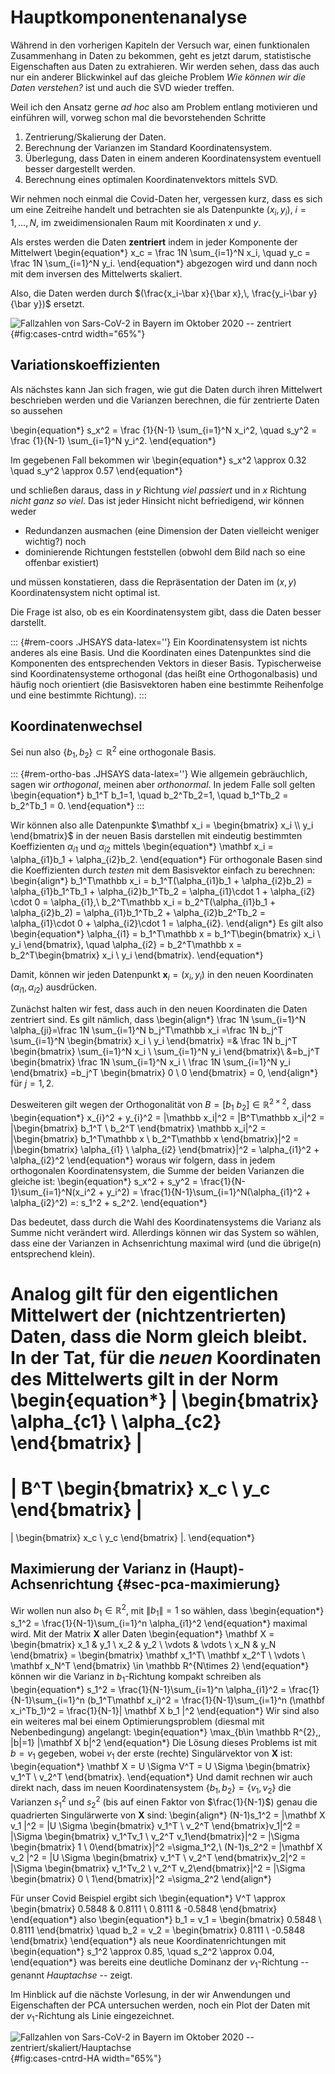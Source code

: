 # Hauptkomponentenanalyse

W&auml;hrend in den vorherigen Kapiteln der Versuch war, einen funktionalen Zusammenhang in Daten zu bekommen, geht es jetzt darum, statistische Eigenschaften aus Daten zu extrahieren. Wir werden sehen, dass das auch nur ein anderer Blickwinkel auf das gleiche Problem *Wie k&ouml;nnen wir die Daten verstehen?* ist und auch die SVD wieder treffen.

Weil ich den Ansatz gerne *ad hoc* also am Problem entlang motivieren und einf&uuml;hren will, vorweg schon mal die bevorstehenden Schritte

1. Zentrierung/Skalierung der Daten.
2. Berechnung der Varianzen im Standard Koordinatensystem.
3. &Uuml;berlegung, dass Daten in einem anderen Koordinatensystem eventuell besser dargestellt werden.
4. Berechnung eines optimalen Koordinatenvektors mittels SVD.

Wir nehmen noch einmal die Covid-Daten her, vergessen kurz, dass es sich um eine Zeitreihe handelt und betrachten sie als Datenpunkte $(x_i, y_i)$, $i=1,\dotsc,N$, im zweidimensionalen Raum mit Koordinaten $x$ und $y$. 

Als erstes werden die Daten **zentriert** indem in jeder Komponente der Mittelwert
\begin{equation*}
x_c = \frac 1N \sum_{i=1}^N x_i,
\quad
y_c = \frac 1N \sum_{i=1}^N y_i.
\end{equation*}
abgezogen wird und dann noch mit dem inversen des Mittelwerts skaliert.

Also, die Daten werden durch $(\frac{x_i-\bar x}{\bar x},\, \frac{y_i-\bar y}{\bar y})$ ersetzt.

![Fallzahlen von Sars-CoV-2 in Bayern im Oktober
2020 -- zentriert](bilder/04-covid-cntrd.png){#fig:cases-cntrd width="65%"}

## Variationskoeffizienten

Als n&auml;chstes kann Jan sich fragen, wie gut die Daten durch ihren Mittelwert beschrieben werden und die Varianzen berechnen, die f&uuml;r zentrierte Daten so aussehen

\begin{equation*}
s_x^2 = \frac {1}{N-1} \sum_{i=1}^N x_i^2,
\quad
s_y^2 = \frac {1}{N-1} \sum_{i=1}^N y_i^2.
\end{equation*}

Im gegebenen Fall bekommen wir
\begin{equation*}
s_x^2 \approx 0.32
\quad
s_y^2 \approx  0.57
\end{equation*}
<!--Da der grosse Unterschied eventuell durch die verschiedene Skalierung der Daten herr&uuml;hrt berechnen wir besser die Variationskoeffizienten mittels
\begin{equation*}
\operatorname {VarK}(x) = \frac{\sqrt{s_x^2} }{x_c} \approx 0.56
\quad
\operatorname {VarK}(y) = \frac{\sqrt{s_y^2} }{y_c} \approx 0.76
\end{equation*}-->
und schlie&szlig;en daraus, dass in $y$ Richtung *viel passiert* und in $x$ Richtung *nicht ganz so viel*. Das ist jeder Hinsicht nicht befriedigend, wir k&ouml;nnen weder

 * Redundanzen ausmachen (eine Dimension der Daten vielleicht weniger wichtig?) noch
 * dominierende Richtungen feststellen (obwohl dem Bild nach so eine offenbar existiert)

und m&uuml;ssen konstatieren, dass die Repr&auml;sentation der Daten im $(x,y)$ Koordinatensystem nicht optimal ist. 

Die Frage ist also, ob es ein Koordinatensystem gibt, dass die Daten besser darstellt. 

::: {#rem-coors .JHSAYS data-latex=''}
Ein Koordinatensystem ist nichts anderes als eine Basis. Und die Koordinaten eines Datenpunktes sind die Komponenten des entsprechenden Vektors in dieser Basis. Typischerweise sind Koordinatensysteme orthogonal (das hei&szlig;t eine Orthogonalbasis) und h&auml;ufig noch orientiert (die Basisvektoren haben eine bestimmte Reihenfolge und eine bestimmte Richtung).
:::

## Koordinatenwechsel

Sei nun also $\{b_1,b_2\}\subset \mathbb R^{2}$ eine orthogonale Basis. 

::: {#rem-ortho-bas .JHSAYS data-latex=''}
Wie allgemein gebr&auml;uchlich, sagen wir *orthogonal*, meinen aber *orthonormal*. In jedem Falle soll gelten
\begin{equation*}
b_1^T b_1=1, \quad b_2^Tb_2=1, \quad b_1^Tb_2 = b_2^Tb_1 = 0.
\end{equation*}
:::

Wir k&ouml;nnen also alle Datenpunkte 
$\mathbf x_i = \begin{bmatrix}
x_i \\ y_i
\end{bmatrix}$
in der neuen Basis darstellen mit eindeutig bestimmten Koeffizienten $\alpha_{i1}$ und $\alpha_{i2}$ mittels
\begin{equation*}
\mathbf x_i = \alpha_{i1}b_1 + \alpha_{i2}b_2.
\end{equation*}
F&uuml;r orthogonale Basen sind die Koeffizienten durch *testen* mit dem Basisvektor einfach zu berechnen:
\begin{align*}
b_1^T\mathbb x_i = b_1^T(\alpha_{i1}b_1 + \alpha_{i2}b_2) = \alpha_{i1}b_1^Tb_1 + \alpha_{i2}b_1^Tb_2 = \alpha_{i1}\cdot 1 + \alpha_{i2} \cdot 0 = \alpha_{i1},\\
b_2^T\mathbb x_i = b_2^T(\alpha_{i1}b_1 + \alpha_{i2}b_2) = \alpha_{i1}b_1^Tb_2 + \alpha_{i2}b_2^Tb_2 = \alpha_{i1}\cdot 0 + \alpha_{i2}\cdot 1 = \alpha_{i2}.
\end{align*}
Es gilt also
\begin{equation*}
\alpha_{i1} = b_1^T\mathbb x = b_1^T\begin{bmatrix}
x_i \\ y_i
\end{bmatrix}, \quad
\alpha_{i2} = b_2^T\mathbb x = b_2^T\begin{bmatrix}
x_i \\ y_i
\end{bmatrix}.
\end{equation*}

Damit, k&ouml;nnen wir jeden Datenpunkt $\mathbf x_i=(x_i, y_i)$ in den neuen Koordinaten $(\alpha_{i1}, \alpha_{i2})$ ausdr&uuml;cken.

Zun&auml;chst halten wir fest, dass auch in den neuen Koordinaten die Daten zentriert sind. Es gilt n&auml;mlich, dass
\begin{align*}
\frac 1N \sum_{i=1}^N \alpha_{ji}=\frac 1N \sum_{i=1}^N b_j^T\mathbb x_i 
=\frac 1N b_j^T \sum_{i=1}^N \begin{bmatrix} x_i \\ y_i \end{bmatrix}
=& \frac 1N b_j^T \begin{bmatrix} \sum_{i=1}^N x_i \\ \sum_{i=1}^N y_i \end{bmatrix}\\
&=b_j^T \begin{bmatrix} \frac 1N \sum_{i=1}^N x_i \\ \frac 1N \sum_{i=1}^N y_i \end{bmatrix}
=b_j^T \begin{bmatrix} 0 \\ 0 \end{bmatrix} = 0,
\end{align*}
f&uuml;r $j=1,2$.

Desweiteren gilt wegen der Orthogonalit&auml;t von $B=[b_1~b_2]\in \mathbb R^{2\times 2}$, dass 
\begin{equation*}
x_{i}^2 + y_{i}^2 = \|\mathbb x_i\|^2 = \|B^T\mathbb x_i\|^2 
= \|\begin{bmatrix} b_1^T \\ b_2^T \end{bmatrix} \mathbb x_i\|^2
= \|\begin{bmatrix} b_1^T\mathbb x \\ b_2^T\mathbb x \end{bmatrix}\|^2
= \|\begin{bmatrix} \alpha_{i1} \\ \alpha_{i2} \end{bmatrix}\|^2
= \alpha_{i1}^2 + \alpha_{i2}^2
\end{equation*}
woraus wir folgern, dass in jedem orthogonalen Koordinatensystem, die Summe der beiden Varianzen die gleiche ist:
\begin{equation*}
s_x^2 + s_y^2 = \frac{1}{N-1}\sum_{i=1}^N(x_i^2 + y_i^2) = \frac{1}{N-1}\sum_{i=1}^N(\alpha_{i1}^2 + \alpha_{i2}^2) =: s_1^2 + s_2^2.
\end{equation*}

Das bedeutet, dass durch die Wahl des Koordinatensystems die Varianz als Summe nicht ver&auml;ndert wird. Allerdings k&ouml;nnen wir das System so w&auml;hlen, dass eine der Varianzen in Achsenrichtung maximal wird (und die &uuml;brige(n) entsprechend klein).

Analog gilt f&uuml;r den eigentlichen Mittelwert der (nichtzentrierten) Daten, dass die Norm gleich bleibt. In der Tat, f&uuml;r die *neuen* Koordinaten des Mittelwerts gilt in der Norm
\begin{equation*}
\|
\begin{bmatrix}
\alpha_{c1} \\ \alpha_{c2}
\end{bmatrix}
\|
=
\|
B^T
\begin{bmatrix}
x_c \\ y_c
\end{bmatrix}
\|
=
\|
\begin{bmatrix}
x_c \\ y_c
\end{bmatrix}
\|.
\end{equation*}

## Maximierung der Varianz in (Haupt)-Achsenrichtung {#sec-pca-maximierung}

Wir wollen nun also $b_1\in \mathbb R^{2}$, mit $\|b_1\|=1$ so w&auml;hlen, dass 
\begin{equation*}
s_1^2 = \frac{1}{N-1}\sum_{i=1}^n \alpha_{i1}^2
\end{equation*}
maximal wird. Mit der Matrix $\mathbf X$ aller Daten
\begin{equation*}
\mathbf X = \begin{bmatrix}
x_1 & y_1 \\ x_2 & y_2 \\ \vdots & \vdots \\ x_N & y_N
\end{bmatrix} = 
\begin{bmatrix}
\mathbf x_1^T\\ \mathbf x_2^T  \\  \vdots \\ \mathbf x_N^T
\end{bmatrix} 
\in \mathbb R^{N\times 2}
\end{equation*}
k&ouml;nnen wir die Varianz in $b_1$-Richtung kompakt schreiben als
\begin{equation*}
s_1^2 = \frac{1}{N-1}\sum_{i=1}^n \alpha_{i1}^2
= \frac{1}{N-1}\sum_{i=1}^n (b_1^T\mathbf x_i)^2
= \frac{1}{N-1}\sum_{i=1}^n (\mathbf x_i^Tb_1)^2
= \frac{1}{N-1}\| \mathbf X b_1 \|^2
\end{equation*}
Wir sind also ein weiteres mal bei einem Optimierungsproblem (diesmal mit Nebenbedingung) angelangt:
\begin{equation*}
\max_{b\in \mathbb R^{2},\, \|b\|=1} \|\mathbf X b\|^2
\end{equation*}
Die L&ouml;sung dieses Problems ist mit $b=v_1$ gegeben, wobei $v_1$ der erste (rechte) Singul&auml;rvektor von $\mathbf X$ ist:
\begin{equation*}
\mathbf X = U \Sigma V^T = U \Sigma \begin{bmatrix}
v_1^T \\ v_2^T
\end{bmatrix}.
\end{equation*}
Und damit rechnen wir auch direkt nach, dass im neuen Koordinatensystem $\{b_1, b_2\}=\{v_1, v_2\}$ die Varianzen $s_1^2$ und $s_2^2$ (bis auf einen Faktor von $\frac{1}{N-1}$) genau die quadrierten Singul&auml;rwerte von $\mathbf X$ sind:
\begin{align*}
(N-1)s_1^2 
= \|\mathbf X v_1 \|^2 = \|U \Sigma \begin{bmatrix} v_1^T \\ v_2^T \end{bmatrix}v_1\|^2
= \|\Sigma \begin{bmatrix} v_1^Tv_1 \\ v_2^T v_1\end{bmatrix}\|^2
=  \|\Sigma \begin{bmatrix} 1 \\  0\end{bmatrix}\|^2
=\sigma_1^2,\\
(N-1)s_2^2 
= \|\mathbf X v_2 \|^2 = \|U \Sigma \begin{bmatrix} v_1^T \\ v_2^T \end{bmatrix}v_2\|^2
= \|\Sigma \begin{bmatrix} v_1^Tv_2 \\ v_2^T v_2\end{bmatrix}\|^2
=  \|\Sigma \begin{bmatrix} 0 \\  1\end{bmatrix}\|^2
=\sigma_2^2
\end{align*}

F&uuml;r unser Covid Beispiel ergibt sich
\begin{equation*}
V^T \approx
\begin{bmatrix}
0.5848 &  0.8111 \\
0.8111 & -0.5848
\end{bmatrix}
\end{equation*}
also 
\begin{equation*}
b_1 = v_1 = \begin{bmatrix}
0.5848 \\  0.8111 
\end{bmatrix}
\quad
b_2 = v_2 = \begin{bmatrix}
0.8111 \\ -0.5848
\end{bmatrix}
\end{equation*}
als neue Koordinatenrichtungen mit 
\begin{equation*}
s_1^2 \approx 0.85, \quad s_2^2 \approx 0.04,
\end{equation*}
was bereits eine deutliche Dominanz der $v_1$-Richtung -- genannt *Hauptachse* -- zeigt.

Im Hinblick auf die n&auml;chste Vorlesung, in der wir Anwendungen und Eigenschaften der PCA untersuchen werden, noch ein Plot der Daten mit der $v_1$-Richtung als Linie eingezeichnet.


![Fallzahlen von Sars-CoV-2 in Bayern im Oktober
2020 -- zentriert/skaliert/Hauptachse](bilder/04-covid-cntrd-HA.png){#fig:cases-cntrd-HA width="65%"}
